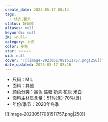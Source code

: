 ```yaml
---
create_date: 2023-05-17 08:14
tags:
  - 线衣,套头
status: 妈妈装
aliases: null
keywords: null
ZK: ~null~
category: 上衣
color: 多色
star: ⭐⭐⭐⭐⭐
uid: null
cover: '![[image-20230517081511757.png|250]]'
date_updated: 2023-05-17 08:16
---
```


- 尺码：M L
- 面料：其他
- 颜色分类：黑色 焦糖 奶茶 花灰 米白
- 面料主材质含量：51%(含)-70%(含)
- 年份/季节：2020年冬季

![[image-20230517081511757.png|250]]
